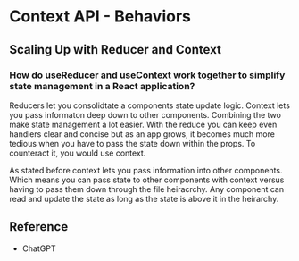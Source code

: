 # Context API - Behaviors

## Scaling Up with Reducer and Context

### How do useReducer and useContext work together to simplify state management in a React application?

Reducers let you consolidtate a components state update logic. Context lets you pass informaton deep down to other components. Combining the two make state management a lot easier. With the reduce you can keep even handlers clear and concise but as an app grows, it becomes much more tedious when you have to pass the state down within the props. To counteract it, you would use context.

As stated before context lets you pass information into other components. Which means you can pass state to other components with context versus having to pass them down through the file heiracrchy. Any component can read and update the state as long as the state is above it in the heirarchy.

## Reference

- ChatGPT
